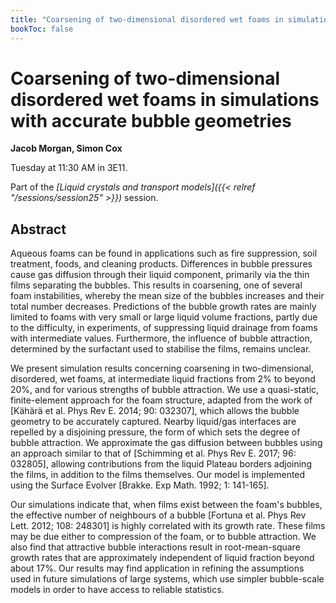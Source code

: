 ```yaml
---
title: "Coarsening of two-dimensional disordered wet foams in simulations with accurate bubble geometries"
bookToc: false
---
```


# Coarsening of two-dimensional disordered wet foams in simulations with accurate bubble geometries

**Jacob Morgan, Simon Cox**

Tuesday at 11:30 AM in 3E11.

Part of the *[Liquid crystals and transport models]({{< relref "/sessions/session25" >}})* session.

## Abstract

Aqueous foams can be found in applications such as fire suppression, soil treatment, foods, and cleaning products. Differences in bubble pressures cause gas diffusion through their liquid component, primarily via the thin films separating the bubbles. This results in coarsening, one of several foam instabilities, whereby the mean size of the bubbles increases and their total number decreases. Predictions of the bubble growth rates are mainly limited to foams with very small or large liquid volume fractions, partly due to the difficulty, in experiments, of suppressing liquid drainage from foams with intermediate values. Furthermore, the influence of bubble attraction, determined by the surfactant used to stabilise the films, remains unclear.

We present simulation results concerning coarsening in two-dimensional, disordered, wet foams, at intermediate liquid fractions from 2% to beyond 20%, and for various strengths of bubble attraction. We use a quasi-static, finite-element approach for the foam structure, adapted from the work of [Kähärä et al. Phys Rev E. 2014; 90: 032307], which allows the bubble geometry to be accurately captured. Nearby liquid/gas interfaces are repelled by a disjoining pressure, the form of which sets the degree of bubble attraction. We approximate the gas diffusion between bubbles using an approach similar to that of [Schimming et al. Phys Rev E. 2017; 96: 032805], allowing contributions from the liquid Plateau borders adjoining the films, in addition to the films themselves. Our model is implemented using the Surface Evolver [Brakke. Exp Math. 1992; 1: 141-165].

Our simulations indicate that, when films exist between the foam's bubbles, the effective number of neighbours of a bubble [Fortuna et al. Phys Rev Lett. 2012; 108: 248301] is highly correlated with its growth rate. These films may be due either to compression of the foam, or to bubble attraction. We also find that attractive bubble interactions result in root-mean-square growth rates that are approximately independent of liquid fraction beyond about 17%. Our results may find application in refining the assumptions used in future simulations of large systems, which use simpler bubble-scale models in order to have access to reliable statistics.


